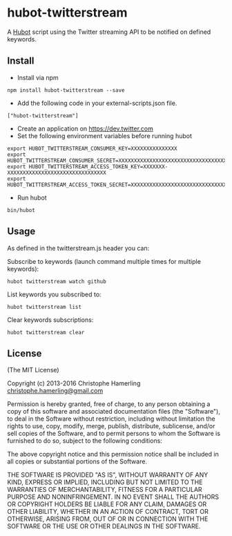 # hubot-twitterstream

A [Hubot](http://hubot.github.com) script using the Twitter streaming API to be notified on defined keywords.

## Install

- Install via npm

```
npm install hubot-twitterstream --save
```
- Add the following code in your external-scripts.json file.

```
["hubot-twitterstream"]
```

- Create an application on https://dev.twitter.com
- Set the following environment variables before running hubot

```
export HUBOT_TWITTERSTREAM_CONSUMER_KEY=XXXXXXXXXXXXXXX
export HUBOT_TWITTERSTREAM_CONSUMER_SECRET=XXXXXXXXXXXXXXXXXXXXXXXXXXXXXXXXXXXX
export HUBOT_TWITTERSTREAM_ACCESS_TOKEN_KEY=XXXXXXX-XXXXXXXXXXXXXXXXXXXXXXXXXXXXXXXX
export HUBOT_TWITTERSTREAM_ACCESS_TOKEN_SECRET=XXXXXXXXXXXXXXXXXXXXXXXXXXXXXXXXXXXX
```

- Run hubot

```
bin/hubot
```

## Usage

As defined in the twitterstream.js header you can:

Subscribe to keywords (launch command multiple times for multiple keywords):

    hubot twitterstream watch github

List keywords you subscribed to:

    hubot twitterstream list

Clear keywords subscriptions:

    hubot twitterstream clear

## License

(The MIT License)

Copyright (c) 2013-2016 Christophe Hamerling <christophe.hamerling@gmail.com>

Permission is hereby granted, free of charge, to any person obtaining a copy
of this software and associated documentation files (the "Software"), to deal
in the Software without restriction, including without limitation the rights
to use, copy, modify, merge, publish, distribute, sublicense, and/or sell
copies of the Software, and to permit persons to whom the Software is
furnished to do so, subject to the following conditions:

The above copyright notice and this permission notice shall be included in
all copies or substantial portions of the Software.

THE SOFTWARE IS PROVIDED "AS IS", WITHOUT WARRANTY OF ANY KIND, EXPRESS OR
IMPLIED, INCLUDING BUT NOT LIMITED TO THE WARRANTIES OF MERCHANTABILITY,
FITNESS FOR A PARTICULAR PURPOSE AND NONINFRINGEMENT. IN NO EVENT SHALL THE
AUTHORS OR COPYRIGHT HOLDERS BE LIABLE FOR ANY CLAIM, DAMAGES OR OTHER
LIABILITY, WHETHER IN AN ACTION OF CONTRACT, TORT OR OTHERWISE, ARISING
FROM, OUT OF OR IN CONNECTION WITH THE SOFTWARE OR THE USE OR OTHER DEALINGS
IN THE SOFTWARE.
